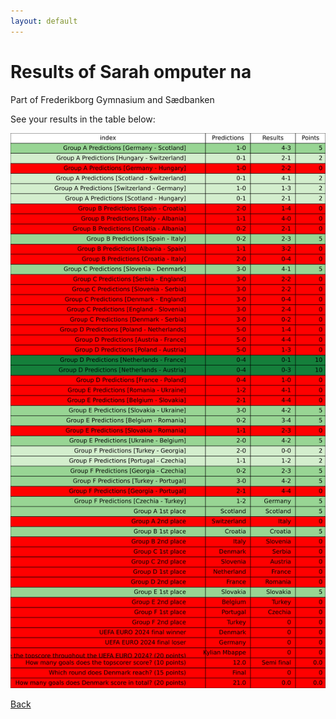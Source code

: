 ```yaml
---
layout: default
---
```


# Results of Sarah omputer na 
    
Part of Frederikborg Gymnasium and Sædbanken
    
See your results in the table below:
    
![Sarah omputer na](./user_plots/Sarah_omputer_na.svg?raw=true)

[Back](https://christianbanggribsvad.github.io/em_spillet.github.io/)